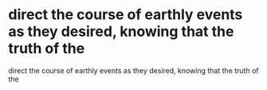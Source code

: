 # direct the course of earthly events as they desired, knowing that the truth of the

direct the course of earthly events as they desired, knowing that the truth of the